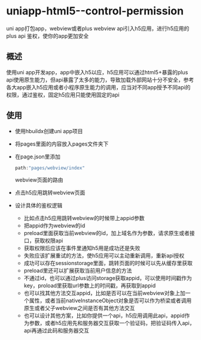 # uniapp-html5--control-permission
uni app打包app，webview或者plus webview api引入h5应用，进行h5应用的plus api 鉴权，使你的app更加安全



## **概述**

使用uni app开发app，app中嵌入h5以应，h5应用可以通过html5+暴露的plus api使用原生能力，但api暴露了太多的能力，导致加载外部网站十分不安全，参考各大app嵌入h5应用或者小程序原生能力的调用，应当对不同app授予不同api的权限，通过鉴权，固定h5应用只能使用固定的api



## 使用

- 使用hbuildx创建uni app项目

- 将pages里面的内容放入pages文件夹下

- 在page.json里添加

  ```javascript
  path:"pages/webview/index"
  ```

  webview页面的路由

- 点击h5应用跳转webview页面

- 设计具体的鉴权逻辑

  - 比如点击h5应用跳转webview的时候带上appid参数
  - 把appid作为webview的id
  - preload里面获取当前webview的id，加上域名作为参数，请求原生或者接口，获取权限api
  - 获取权限后应该在事件里通知h5用是成功还是失败
  - 失败应该扩展重试的方法，使h5应用可以主动重新调用，重新api授权
  - 成功可以存在sessionstorage里面，跳转页面的时候可以先从缓存里获取
  - preload里还可以扩展获取当前用户信息的方法
  - 不通过id，也可以通过plus访问storage获取appid，可以使用时间戳作为key，proload里获取url参数上的时间戳，再获取到appid
  - 也可以找其他方法交互appid，比如是否可以在当前webview对象上加一个属性，或者当前nativeInstanceObject对象是否可以作为桥梁或者调用原生或者父子webview之间是否有其他方法交互
  - 也可以设计其他方案，比如你提供一个api，h5应用调用此api，appid作为参数，或者h5应用先和服务器交互获取一个验证码，把验证码传入api，api再通过此码和服务器交互
